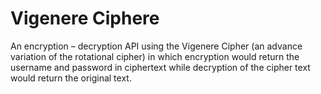 # Vigenere Ciphere
An encryption – decryption API using the Vigenere Cipher (an advance variation of the rotational cipher) in which
encryption would return the username and password in ciphertext while decryption of the cipher text would return the
original text.
